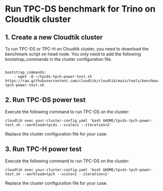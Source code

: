 # Run TPC-DS benchmark for Trino on Cloudtik cluster

## 1. Create a new Cloudtik cluster
To run TPC-DS or TPC-H on Cloudtik cluster, you need to download the benchmark script on head node.
You only need to add the following bootstrap_commands in the cluster configuration file.
```buildoutcfg

bootstrap_commands:
    - wget -O ~/tpcds-tpch-power-test.sh https://raw.githubusercontent.com/cloudtik/cloudtik/main/tools/benchmarks/trino/scripts/tpcds-tpch-power-test.sh
```

## 2. Run TPC-DS power test

Execute the following command to run TPC-DS on the cluster:
```buildoutcfg
cloudtik exec your-cluster-config.yaml 'bash $HOME/tpcds-tpch-power-test.sh --workload=tpcds --scale=1 --iteration=2'
```
Replace the cluster configuration file for your case. 

## 3. Run TPC-H power test

Execute the following command to run TPC-DS on the cluster:
```buildoutcfg
cloudtik exec your-cluster-config.yaml 'bash $HOME/tpcds-tpch-power-test.sh --workload=tpch --scale=1 --iteration=2'
```
Replace the cluster configuration file for your case. 